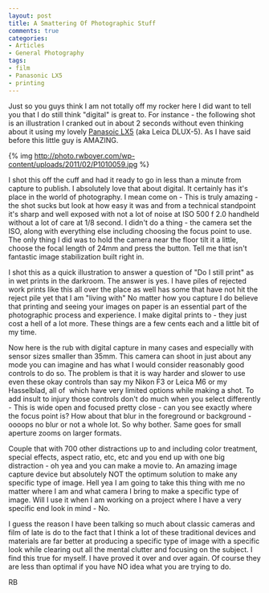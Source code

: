 ```yaml
---
layout: post
title: A Smattering Of Photographic Stuff
comments: true
categories:
- Articles
- General Photography
tags:
- film
- Panasonic LX5
- printing
---
```

Just so you guys think I am not totally off my rocker here I did want to tell you that I do still think "digital" is great to. For instance - the following shot is an illustration I cranked out in about 2 seconds without even thinking about it using my lovely <a href="http://www.amazon.com/gp/product/B003WJR69E?ie=UTF8&amp;tag=rbde-20&amp;linkCode=as2&amp;camp=1789&amp;creative=390957&amp;creativeASIN=B003WJR69E">Panasoic LX5</a> (aka Leica DLUX-5). As I have said before this little guy is AMAZING.

{% img http://photo.rwboyer.com/wp-content/uploads/2011/02/P1010059.jpg %}

I shot this off the cuff and had it ready to go in less than a minute from capture to publish. I absolutely love that about digital. It certainly has it's place in the world of photography. I mean come on - This is truly amazing - the shot sucks but look at how easy it was and from a technical standpoint it's sharp and well exposed with not a lot of noise at ISO 500 f 2.0 handheld without a lot of care at 1/8 second. I didn't do a thing - the camera set the ISO, along with everything else including choosing the focus point to use. The only thing I did was to hold the camera near the floor tilt it a little, choose the focal length of 24mm and press the button. Tell me that isn't fantastic image stabilization built right in.

I shot this as a quick illustration to answer a question of "Do I still print" as in wet prints in the darkroom. The answer is yes. I have piles of rejected work prints like this all over the place as well has some that have not hit the reject pile yet that I am "living with" No matter how you capture I do believe that printing and seeing your images on paper is an essential part of the photographic process and experience. I make digital prints to - they just cost a hell of a lot more. These things are a few cents each and a little bit of my time.

Now here is the rub with digital capture in many cases and especially with sensor sizes smaller than 35mm. This camera can shoot in just about any mode you can imagine and has what I would consider reasonably good controls to do so. The problem is that it is way harder and slower to use even these okay controls than say my Nikon F3 or Leica M6 or my Hasselblad, all of  which have very limited options while making a shot. To add insult to injury those controls don't do much when you select differently - This is wide open and focused pretty close - can you see exactly where the focus point is? How about that blur in the foreground or background - oooops no blur or not a whole lot. So why bother. Same goes for small aperture zooms on larger formats.

Couple that with 700 other distractions up to and including color treatment, special effects, aspect ratio, etc, etc and you end up with one big distraction - oh yea and you can make a movie to. An amazing image capture device but absolutely NOT the optimum solution to make any specific type of image. Hell yea I am going to take this thing with me no matter where I am and what camera I bring to make a specific type of image. Will I use it when I am working on a project where I have a very specific end look in mind - No.

I guess the reason I have been talking so much about classic cameras and film of late is do to the fact that I think a lot of these traditional devices and materials are far better at producing a specific type of image with a specific look while clearing out all the mental clutter and focusing on the subject. I find this true for myself. I have proved it over and over again. Of course they are less than optimal if you have NO idea what you are trying to do.

RB